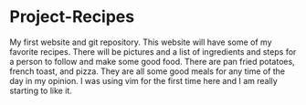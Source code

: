 # Project-Recipes
My first website and git repository.
This website will have some of my favorite recipes. There will be pictures and a list of 
ingredients and steps for a person to follow and make some good food. There are pan fried potatoes, french toast, and pizza. They are all some good meals for any time of the day in my opinion. I was using vim for the first time here and I am really starting to like it.
